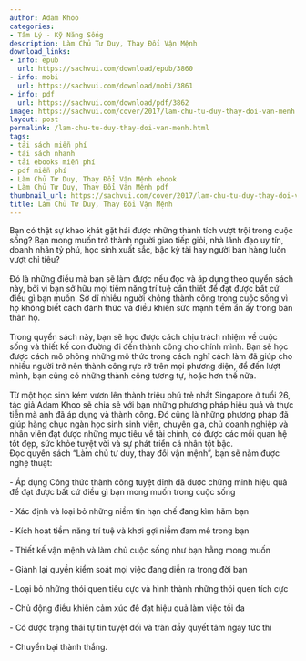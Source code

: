 ```yaml
---
author: Adam Khoo
categories:
- Tâm Lý - Kỹ Năng Sống
description: Làm Chủ Tư Duy, Thay Đổi Vận Mệnh
download_links:
- info: epub
  url: https://sachvui.com/download/epub/3860
- info: mobi
  url: https://sachvui.com/download/mobi/3861
- info: pdf
  url: https://sachvui.com/download/pdf/3862
image: https://sachvui.com/cover/2017/lam-chu-tu-duy-thay-doi-van-menh.jpg
layout: post
permalink: /lam-chu-tu-duy-thay-doi-van-menh.html
tags:
- tải sách miễn phí
- tải sách nhanh
- tải ebooks miễn phí
- pdf miễn phí
- Làm Chủ Tư Duy, Thay Đổi Vận Mệnh ebook
- Làm Chủ Tư Duy, Thay Đổi Vận Mệnh pdf
thumbnail_url: https://sachvui.com/cover/2017/lam-chu-tu-duy-thay-doi-van-menh.jpg
title: Làm Chủ Tư Duy, Thay Đổi Vận Mệnh
---
```


 <div class="item-desc text-justify"> <p>Bạn có thật sự khao khát gặt hái được những thành tích vượt trội trong cuộc sống? Bạn mong muốn trở thành người giao tiếp giỏi, nhà lãnh đạo uy tín, doanh nhân tỷ phú, học sinh xuất sắc, bậc kỳ tài hay người bán hàng luôn vượt chỉ tiêu?<br><br>Đó là những điều mà bạn sẽ làm được nếu đọc và áp dụng theo quyển sách này, bởi vì bạn sở hữu mọi tiềm năng trí tuệ cần thiết để đạt được bất cứ điều gì bạn muốn. Sở dĩ nhiều người không thành công trong cuộc sống vì họ không biết cách đánh thức và điều khiển sức mạnh tiềm ẩn ấy trong bản thân họ.<br><br>Trong quyển sách này, bạn sẽ học được cách chịu trách nhiệm về cuộc sống và thiết kế con đường đi đến thành công cho chính mình. Bạn sẽ học được cách mô phỏng những mô thức trong cách nghĩ cách làm đã giúp cho nhiều người trở nên thành công rực rỡ trên mọi phương diện, để đến lượt mình, bạn cũng có những thành công tương tự, hoặc hơn thế nữa.<br><br>Từ một học sinh kém vươn lên thành triệu phú trẻ nhất Singapore ở tuổi 26, tác giả Adam Khoo sẽ chia sẻ với bạn những phương pháp hiệu quả và thực tiễn mà anh đã áp dụng và thành công. Đó cũng là những phương pháp đã giúp hàng chục ngàn học sinh sinh viên, chuyên gia, chủ doanh nghiệp và nhân viên đạt được những mục tiêu về tài chính, có được các mối quan hệ tốt đẹp, sức khỏe tuyệt vời và sự phát triển cá nhân tột bậc.<br>Đọc quyển sách “Làm chủ tư duy, thay đổi vận mệnh”, bạn sẽ nắm được nghệ thuật:<br><br>- Áp dụng Công thức thành công tuyệt đỉnh đã được chứng minh hiệu quả để đạt được bất cứ điều gì bạn mong muốn trong cuộc sống<br><br>- Xác định và loại bỏ những niềm tin hạn chế đang kìm hãm bạn<br><br>- Kích hoạt tiềm năng trí tuệ và khơi gợi niềm đam mê trong bạn<br><br>- Thiết kế vận mệnh và làm chủ cuộc sống như bạn hằng mong muốn<br><br>- Giành lại quyền kiểm soát mọi việc đang diễn ra trong đời bạn<br><br>- Loại bỏ những thói quen tiêu cực và hình thành những thói quen tích cực<br><br>- Chủ động điều khiển cảm xúc để đạt hiệu quả làm việc tối đa<br><br>- Có được trạng thái tự tin tuyệt đối và tràn đầy quyết tâm ngay tức thì<br><br>- Chuyển bại thành thắng.</p> </div>